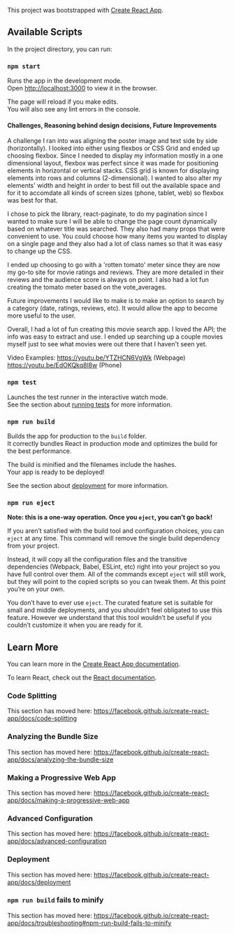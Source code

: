 This project was bootstrapped with [Create React App](https://github.com/facebook/create-react-app).

## Available Scripts

In the project directory, you can run:

### `npm start`

Runs the app in the development mode.<br>
Open [http://localhost:3000](http://localhost:3000) to view it in the browser.

The page will reload if you make edits.<br>
You will also see any lint errors in the console.


#### Challenges, Reasoning behind design decisions, Future Improvements 

A challenge I ran into was aligning the poster image and text side by side (horizontally). I looked into either using flexbos or CSS Grid and ended up choosing flexbox. Since I needed to display my information mostly in a one dimensional layout, flexbox was perfect since it was made for positioning elements in horizontal or vertical stacks. CSS grid is known for displaying elements into rows and columns (2-dimensional). I wanted to also alter my elements' width and height in order to best fill out the available space and for it to accomdate all kinds of screen sizes (phone, tablet, web) so flexbox was best for that. 

I chose to pick the library, react-paginate, to do my pagination since I wanted to make sure I will be able to change the page count dynamically based on whatever title was searched. They also had many props that were convenient to use. You could choose how many items you wanted to display on a single page and they also had a lot of class names so that it was easy to change up the CSS.  

I ended up choosing to go with a 'rotten tomato' meter since they are now my go-to site for movie ratings and reviews. They are more detailed in their reviews and the audience score is always on point. I also had a lot fun creating the tomato meter based on the vote_averages.

Future improvements I would like to make is to make an option to search by a category (date, ratings, reviews, etc). It would allow the app to become more useful to the user. 

Overall, I had a lot of fun creating this movie search app. I loved the API; the info was easy to extract and use. I ended up searching up a couple movies myself just to see what movies were out there that I haven't seen yet. 

Video Examples: 
https://youtu.be/YTZHCN6VgWk (Webpage)
https://youtu.be/EdOKQkq8l8w (Phone) 

### `npm test`

Launches the test runner in the interactive watch mode.<br>
See the section about [running tests](https://facebook.github.io/create-react-app/docs/running-tests) for more information.

### `npm run build`

Builds the app for production to the `build` folder.<br>
It correctly bundles React in production mode and optimizes the build for the best performance.

The build is minified and the filenames include the hashes.<br>
Your app is ready to be deployed!

See the section about [deployment](https://facebook.github.io/create-react-app/docs/deployment) for more information.

### `npm run eject`

**Note: this is a one-way operation. Once you `eject`, you can’t go back!**

If you aren’t satisfied with the build tool and configuration choices, you can `eject` at any time. This command will remove the single build dependency from your project.

Instead, it will copy all the configuration files and the transitive dependencies (Webpack, Babel, ESLint, etc) right into your project so you have full control over them. All of the commands except `eject` will still work, but they will point to the copied scripts so you can tweak them. At this point you’re on your own.

You don’t have to ever use `eject`. The curated feature set is suitable for small and middle deployments, and you shouldn’t feel obligated to use this feature. However we understand that this tool wouldn’t be useful if you couldn’t customize it when you are ready for it.

## Learn More

You can learn more in the [Create React App documentation](https://facebook.github.io/create-react-app/docs/getting-started).

To learn React, check out the [React documentation](https://reactjs.org/).

### Code Splitting

This section has moved here: https://facebook.github.io/create-react-app/docs/code-splitting

### Analyzing the Bundle Size

This section has moved here: https://facebook.github.io/create-react-app/docs/analyzing-the-bundle-size

### Making a Progressive Web App

This section has moved here: https://facebook.github.io/create-react-app/docs/making-a-progressive-web-app

### Advanced Configuration

This section has moved here: https://facebook.github.io/create-react-app/docs/advanced-configuration

### Deployment

This section has moved here: https://facebook.github.io/create-react-app/docs/deployment

### `npm run build` fails to minify

This section has moved here: https://facebook.github.io/create-react-app/docs/troubleshooting#npm-run-build-fails-to-minify
